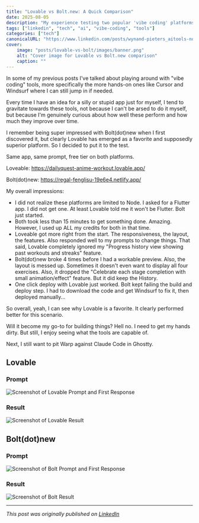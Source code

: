 ```yaml
---
title: "Lovable vs Bolt.new: A Quick Comparison"
date: 2025-08-05
description: "My experience testing two popular 'vibe coding' platforms with the same app idea"
tags: ["linkedin", "tech", "ai", "vibe-coding", "tools"]
categories: ["tech"]
canonicalURL: "https://www.linkedin.com/posts/wynand-pieters_aitools-nocode-lowcode-activity-7358426185355120641-Tjza"
cover:
    image: "posts/lovable-vs-bolt/images/banner.png"
    alt: "Cover image for Lovable vs Bolt.new comparison"
    caption: ""
---
```


In some of my previous posts I've talked about playing around with "vibe coding" tools, more specifically the more hands-on ones like Cursor and Windsurf where I can still jump in if needed.

Every time I have an idea for a silly or stupid app just for myself, I tend to gravitate towards these tools, not because I can't be arsed to do it myself, but because I'm genuinely curious about how well these perform and how much they improve over time.

I remember being super impressed with Bolt(dot)new when I first discovered it, but clearly Lovable has emerged as a favorite and supposedly superior platform. So I decided to put it to the test. 

Same app, same prompt, free tier on both platforms.

Loveable: https://dailyquest-anime-workout.lovable.app/

Bolt(dot)new: https://regal-fenglisu-19e6e4.netlify.app/

My overall impressions:
- I did not realize these platforms are limited to Node. I asked for a Flutter app. I did not get one. At least Lovable told me it won't be Flutter. Bolt just started.
- Both took less than 15 minutes to get something done. Amazing. However, I used up ALL my credits for both in that time.
- Loveable got more right from the start. The responsiveness, the layout, the features. Also responded well to my prompts to change things. That said, Lovable completely ignored my "Progress history view showing past workouts and streaks" feature.
- Bolt(dot)new broke 4 times before I had a workable preview. Also, the layout is messed up. Sometimes it doesn't even want to display all four exercises. Also, it dropped the "Celebrate each stage completion with small animation/effect" feature. But it did keep the History.
- One click deploy with Lovable just worked. Bolt kept failing the build and deploy step. I had to download the code and get Windsurf to fix it, then deployed manually...

So overall, yeah, I can see why Lovable is a favorite. It clearly performed better for this scenario.

Will it become my go-to for building things? Hell no. I need to get my hands dirty. But still, I enjoy seeing what the tools are capable of.

Next, I still want to pit Warp against Claude Code in Ghostty.

## Lovable
### Prompt
![Screenshot of Lovable Prompt and First Response](images/lovable_prompt.png)
### Result
![Screenshot of Lovable Result](images/lovable-screenshot.png)

## Bolt(dot)new
### Prompt
![Screenshot of Bolt Prompt and First Response](images/boltnew_prompt.png)
### Result
![Screenshot of Bolt Result](images/bolt-new-screenshot.png)

---
*This post was originally published on [LinkedIn](https://www.linkedin.com/posts/wynand-pieters_aitools-nocode-lowcode-activity-7358426185355120641-Tjza)* 

